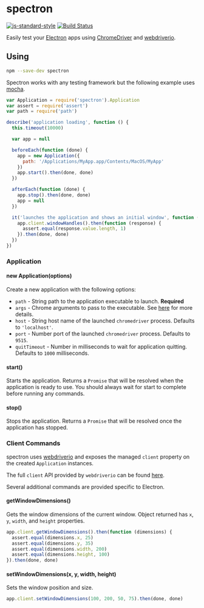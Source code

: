 # spectron

[![js-standard-style](https://img.shields.io/badge/code%20style-standard-brightgreen.svg?style=flat)](http://standardjs.com/)
[![Build Status](https://travis-ci.org/kevinsawicki/spectron.svg?branch=master)](https://travis-ci.org/kevinsawicki/spectron)

Easily test your [Electron](http://electron.atom.io) apps using [ChromeDriver](https://code.google.com/p/selenium/wiki/ChromeDriver)
and [webdriverio](http://webdriver.io).

## Using

```sh
npm --save-dev spectron
```

Spectron works with any testing framework but the following example uses
[mocha](https://mochajs.org).

```js
var Application = require('spectron').Application
var assert = require('assert')
var path = require('path')

describe('application loading', function () {
  this.timeout(10000)

  var app = null

  beforeEach(function (done) {
    app = new Application({
      path: '/Applications/MyApp.app/Contents/MacOS/MyApp'
    })
    app.start().then(done, done)
  })

  afterEach(function (done) {
    app.stop().then(done, done)
    app = null
  })

  it('launches the application and shows an initial window', function (done) {
    app.client.windowHandles().then(function (response) {
      assert.equal(response.value.length, 1)
    }).then(done, done)
  })
})
```

### Application

#### new Application(options)

Create a new application with the following options:

* `path` - String path to the application executable to launch. **Required**
* `args` - Chrome arguments to pass to the executable.
  See [here](https://sites.google.com/a/chromium.org/chromedriver/capabilities) for more details.
* `host` - String host name of the launched `chromedriver` process.
  Defaults to `'localhost'`.
* `port` - Number port of the launched `chromedriver` process.
  Defaults to `9515`.
* `quitTimeout` - Number in milliseconds to wait for application quitting.
  Defaults to `1000` milliseconds.

#### start()

Starts the application. Returns a `Promise` that will be resolved when the
application is ready to use. You should always wait for start to complete
before running any commands.

#### stop()

Stops the application. Returns a `Promise` that will be resolved once the
application has stopped.

### Client Commands

spectron uses [webdriverio](http://webdriver.io) and exposes the managed
`client` property on the created `Application` instances.

The full `client` API provided by `webdriverio` can be found [here](http://webdriver.io/api.html).

Several additional commands are provided specific to Electron.

#### getWindowDimensions()

Gets the window dimensions of the current window. Object returned has
`x`, `y`, `width`, and `height` properties.

```js
app.client.getWindowDimensions().then(function (dimensions) {
  assert.equal(dimensions.x, 25)
  assert.equal(dimensions.y, 35)
  assert.equal(dimensions.width, 200)
  assert.equal(dimensions.height, 100)
}).then(done, done)
```

#### setWindowDimensions(x, y, width, height)

Sets the window position and size.

```js
app.client.setWindowDimensions(100, 200, 50, 75).then(done, done)
```
